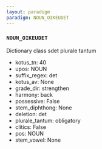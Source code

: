 ```yaml
---
layout: paradigm
paradigm: NOUN_OIKEUDET
---
```

### ` NOUN_OIKEUDET `

Dictionary class sdet plurale tantum
* kotus_tn: 40
* upos: NOUN
* suffix_regex: det
* kotus_av: None
* grade_dir: strengthen
* harmony: back
* possessive: False
* stem_diphthong: None
* deletion: det
* plurale_tantum: obligatory
* clitics: False
* pos: NOUN
* stem_vowel: None
